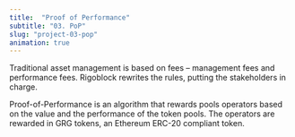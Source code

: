 ```yaml
---
title:  "Proof of Performance"
subtitle: "03. PoP"
slug: "project-03-pop"
animation: true
---
```


Traditional asset management is based on fees – management fees and performance fees.
Rigoblock rewrites the rules, putting the stakeholders in charge.

Proof-of-Performance is an algorithm that rewards pools operators based on the value and the performance of the token pools. The operators are rewarded in GRG tokens, an Ethereum ERC-20 compliant token.
